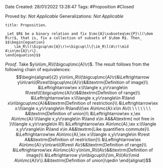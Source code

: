 <br />
<br />

Date Created: 28/01/2022 13:28:47
Tags: #Proposition #Closed 

Proved by: _Not Applicable_
Generalizations: _Not Applicable_

``` ad-Proposition
title: Proposition.

_Let $R$ be a binary relation and fix $\mc{A}\subseteq\mc{P}\l(\dom R\r)$, that is, fix a collection of subsets of $\dom R$. Then_
$$\begin{equation}
    \im_R\l(\bigcup\mc{A}\r)=\bigcup\l\{\im_R\l(A\r)\mid A\in\mc{A}\r\}.
\end{equation}$$

```

_Proof_. Take $y\in\im_R\l(\bigcup\mc{A}\r)$. The result follows from the following chain of equivalences:
$$\begin{alignat}{2}
    y\in\im_R\l(\bigcup\mc{A}\r)&\Leftrightarrow y\in\ran\l(R\rest\bigcup\mc{A}\r)&&\textrm{Definition of image}\\
    &\Leftrightarrow\ex x:\l\langle x,y\r\rangle\in R\rest\l(\bigcup\mc{A}\r)&&\textrm{Definition of range}\\
    &\Leftrightarrow\ex x:\l\langle x,y\r\rangle\in R\land x\in\bigcup\mc{A}&&\textrm{Definition of restriction}\\
    &\Leftrightarrow\ex x:\l\langle x,y\r\rangle\in R\land\l(\ex A\in\mc{A}:x\in A\r)\ \ \ \ \ \ \ \ &&\textrm{Definition of union}\\
    &\Leftrightarrow\ex x,\ex A\in\mc{A}:\l\langle x,y\r\rangle\in R\land x\in A&&A\textrm{ not free in }\l\langle x,y\r\rangle\in R\\
    &\Leftrightarrow\ex A\in\mc{A},\ex x:\l\langle x,y\r\rangle\in R\land x\in A&&\textrm{Like quantifiers commute}\\
    &\Leftrightarrow\ex A\in\mc{A},\ex x:\l\langle x,y\r\rangle\in R\rest A&&\textrm{Definition of restriction}\\
    &\Leftrightarrow\ex A\in\mc{A}:y\in\ran\l(R\rest A\r)&&\textrm{Definition of range}\\
    &\Leftrightarrow\ex A\in\mc{A}:y\in\im_R\l(A\r)&&\textrm{Definition of image}\\
    &\Leftrightarrow y\in\bigcup\l\{\im_R\l(A\r)\mid A\in\mc{A}\r\}.&&\textrm{Definition of union}\qedin
\end{alignat}$$
